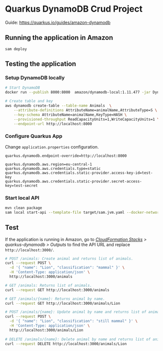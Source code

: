 # Quarkus DynamoDB Crud Project
Guide: https://quarkus.io/guides/amazon-dynamodb

## Running the application in Amazon
```
sam deploy
```

## Testing the application
### Setup DynamoDB locally
```bash
# Start DynamoDB
docker run --publish 8000:8000  amazon/dynamodb-local:1.11.477 -jar DynamoDBLocal.jar -inMemory -sharedDb

# Create table and key
aws dynamodb create-table --table-name Animals  \
	--attribute-definitions AttributeName=animalName,AttributeType=S \
	--key-schema AttributeName=animalName,KeyType=HASH \
	--provisioned-throughput ReadCapacityUnits=1,WriteCapacityUnits=1 \
	--endpoint-url http://localhost:8000
```

### Configure Quarkus App
Change `application.properties` configuration. 
```
quarkus.dynamodb.endpoint-override=http://localhost:8000

quarkus.dynamodb.aws.region=eu-central-1
quarkus.dynamodb.aws.credentials.type=static
quarkus.dynamodb.aws.credentials.static-provider.access-key-id=test-key
quarkus.dynamodb.aws.credentials.static-provider.secret-access-key=test-secret
```

### Start local API
```bash
mvn clean package
sam local start-api --template-file target/sam.jvm.yaml --docker-network host
```

## Test
If the application is running in Amazon, go to _[CloudFormation Stacks](https://us-east-2.console.aws.amazon.com/cloudformation/home?region=us-east-2#/stacks) > quarkus-dynamodb > Outputs_ to find the API URL and replace `http://localhost:3000/`.

```bash
# POST /animals: Create animal and returns list of animals.
curl --request POST \
  -d '{ "name": "Lion", "classification": "mammal" }' \
  -H 'Content-Type: application/json' \
  http://localhost:3000/animals

# GET /animals: Returns list of animals.
curl --request GET http://localhost:3000/animals

# GET /animals/{name}: Returns animal by name.
curl --request GET http://localhost:3000/animals/Lion

# POST /animals/{name}: Update animal by name and returns list of animals.
curl --request POST \
  -d '{ "name": "Lion", "classification": "still mammal" }' \
  -H 'Content-Type: application/json' \
  http://localhost:3000/animals/Lion
  
# DELETE /animals/{name}: Delete animal by name and returns list of animals.
curl --request DELETE http://localhost:3000/animals/Lion
```

